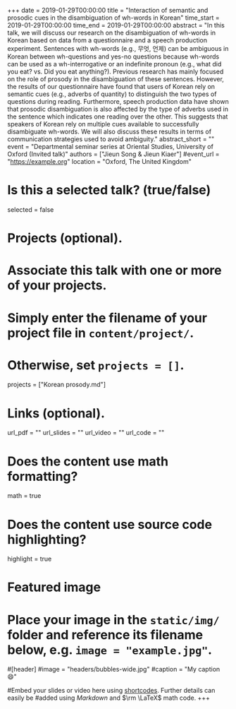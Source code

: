 +++
date = 2019-01-29T00:00:00 
title = "Interaction of semantic and prosodic cues in the disambiguation of wh-words in Korean"
time_start = 2019-01-29T00:00:00
time_end = 2019-01-29T00:00:00
abstract = "In this talk, we will discuss our research on the disambiguation of wh-words in Korean based on data from a questionnaire and a speech production experiment. Sentences with wh-words (e.g., 무엇, 언제) can be ambiguous in Korean between wh-questions and yes-no questions because wh-words can be used as a wh-interrogative or an indefinite pronoun (e.g., what did you eat? vs. Did you eat anything?). Previous research has mainly focused on the role of prosody in the disambiguation of these sentences. However, the results of our questionnaire have found that users of Korean rely on semantic cues (e.g., adverbs of quantity) to distinguish the two types of questions during reading. Furthermore, speech production data have shown that prosodic disambiguation is also affected by the type of adverbs used in the sentence which indicates one reading over the other. This suggests that speakers of Korean rely on multiple cues available to successfully disambiguate wh-words. We will also discuss these results in terms of communication strategies used to avoid ambiguity."
abstract_short = ""
event = "Departmental seminar series at Oriental Studies, University of Oxford (Invited talk)"
authors = ["Jieun Song & Jieun Kiaer"]
#event_url = "https://example.org"
location = "Oxford, The United Kingdom"

# Is this a selected talk? (true/false)
selected = false

# Projects (optional).
#   Associate this talk with one or more of your projects.
#   Simply enter the filename of your project file in `content/project/`.
#   Otherwise, set `projects = []`.
projects = ["Korean prosody.md"]

# Links (optional).
url_pdf = ""
url_slides = ""
url_video = ""
url_code = ""

# Does the content use math formatting?
math = true

# Does the content use source code highlighting?
highlight = true

# Featured image
# Place your image in the `static/img/` folder and reference its filename below, e.g. `image = "example.jpg"`.
#[header]
#image = "headers/bubbles-wide.jpg"
#caption = "My caption :smile:"

#Embed your slides or video here using [shortcodes](https://sourcethemes.com/academic/post/writing-markdown-latex/). Further details can easily be #added using *Markdown* and $\rm \LaTeX$ math code.
+++

